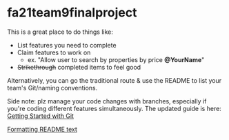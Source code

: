 # fa21team9finalproject

This is a great place to do things like:
- List features you need to complete
- Claim features to work on
  - ex. "Allow user to search by properties by price **@YourName**"
- ~~Strikethrough~~ completed items to feel good

Alternatively, you can go the traditional route & use the README to list your team's Git/naming conventions.

Side note: plz manage your code changes with branches, especially if you're coding different features simultaneously.  The updated guide is here: [Getting Started with Git](https://docs.google.com/document/d/1JCmHccq2WOZCHx98B95oSjZNzr3cS3Vil2ePiM81OBk/edit?usp=sharing)

[Formatting README text](https://docs.github.com/en/github/writing-on-github/getting-started-with-writing-and-formatting-on-github/basic-writing-and-formatting-syntax#links)
